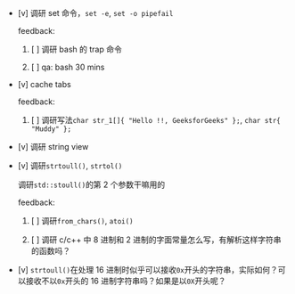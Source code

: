 * [v] 调研 set 命令，`set -e`, `set -o pipefail`

    feedback:

    1. [ ] 调研 bash 的 trap 命令

    1. [ ] qa: bash 30 mins

* [v] cache tabs

    feedback:

    1. [ ] 调研写法`char str_1[]{ "Hello !!, GeeksforGeeks" };`, `char str{ "Muddy" };`

* [v] 调研 string view

* [v] 调研`strtoull()`, `strtol()`

    调研`std::stoull()`的第 2 个参数干嘛用的

    feedback:

    1. [ ] 调研`from_chars()`, `atoi()`

    1. [ ] 调研 c/c++ 中 8 进制和 2 进制的字面常量怎么写，有解析这样字符串的函数吗？

* [v] `strtoull()`在处理 16 进制时似乎可以接收`0x`开头的字符串，实际如何？可以接收不以`0x`开头的 16 进制字符串吗？如果是以`0X`开头呢？

